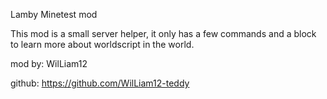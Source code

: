 Lamby Minetest mod

This mod is a small server helper, it only has a few commands and a block to learn more about worldscript in the world.

mod by: WilLiam12

github: https://github.com/WilLiam12-teddy